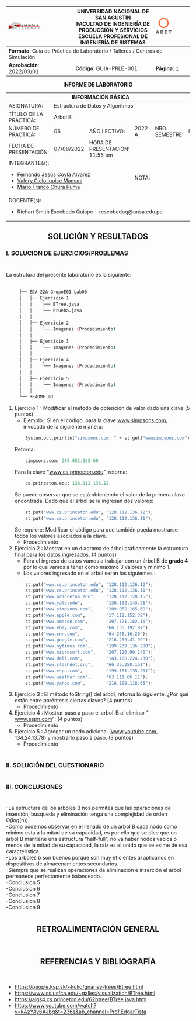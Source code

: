 <div align="center">
<table>
    <theader>
        <tr>
            <td><img src="https://github.com/rescobedoq/pw2/blob/main/epis.png?raw=true" alt="EPIS" style="width:50%; height:auto"/></td>
            <th>
                <span style="font-weight:bold;">UNIVERSIDAD NACIONAL DE SAN AGUSTIN</span><br />
                <span style="font-weight:bold;">FACULTAD DE INGENIERÍA DE PRODUCCIÓN Y SERVICIOS</span><br />
                <span style="font-weight:bold;">ESCUELA PROFESIONAL DE INGENIERÍA DE SISTEMAS</span>
            </th>
            <td><img src="https://github.com/rescobedoq/pw2/blob/main/abet.png?raw=true" alt="ABET" style="width:50%; height:auto"/></td>
        </tr>
    </theader>
    <tbody>
        <tr><td colspan="3"><span style="font-weight:bold;">Formato</span>: Guía de Práctica de Laboratorio / Talleres / Centros de Simulación</td></tr>
        <tr><td><span style="font-weight:bold;">Aprobación</span>:  2022/03/01</td><td><span style="font-weight:bold;">Código</span>: GUIA-PRLE-001</td><td><span style="font-weight:bold;">Página</span>: 1</td></tr>
    </tbody>
</table>
</div>

<div align="center">
<span style="font-weight:bold;">INFORME DE LABORATORIO</span><br />

<table>
<theader>
<tr><th colspan="6">INFORMACIÓN BÁSICA</th></tr>
</theader>
<tbody>
<tr><td>ASIGNATURA:</td><td colspan="5">Estructura de Datos y Algoritmos</td></tr>
<tr><td>TÍTULO DE LA PRÁCTICA:</td><td colspan="5">Arbol B</td></tr>
<tr>
<td>NÚMERO DE PRÁCTICA:</td><td>06</td><td>AÑO LECTIVO:</td><td>2022 A</td><td>NRO. SEMESTRE:</td><td>III</td>
</tr>
<tr>
<td>FECHA DE PRESENTACIÓN:</td><td>07/08/2022</td><td>HORA DE PRESENTACIÓN: 11:55 pm</td><td colspan="3"></td>
</tr>
<tr><td colspan="3">INTEGRANTE(s):
<ul>
      			<li><a href="https://github.com/fernandocoylaA">Fernando Jesús Coyla Alvarez</a></li>
			<li><a href="https://github.com/Icielo23">Valery Cielo Iquise Mamani</a></li>
			<li><a href="https://github.com/Mario-Chura">Mario Franco Chura Puma</a></li>
</ul>
</td>
<td>NOTA:</td><td colspan="2"></td>
</<tr>
<tr><td colspan="6">DOCENTE(s):
<ul>
<li>Richart Smith Escobedo Quispe - rescobedoq@unsa.edu.pe</li>
</ul>
</td>
</<tr>
</tbody>
</table>
</div>
  

  
<div align="center"><h2> SOLUCIÓN Y RESULTADOS </h2></div>

### I.	SOLUCIÓN DE EJERCICIOS/PROBLEMAS
#
La estrutura del presente laboratorio es la siguiente:

   

   ```sh

	    ├── EDA-22A-GrupoE01-Lab06
	    │   ├── Ejercicio 1
	    │   │    ├── BTree.java
	    │   │    └── Prueba.java
	    │   │
	    │   ├── Ejercicio 2
	    │   │    └── Imagenes (Prodedimiento)
	    │   │
	    │   ├── Ejercicio 3
	    │   │    └── Imagenes (Prodedimiento)
	    │   │
	    │   ├── Ejercicio 4
	    │   │    └── Imagenes (Prodedimiento)
	    │   │
	    │   ├── Ejercicio 5
	    │   │    └── Imagenes (Prodedimiento)
	    │   │
	    └── README.md
   ```
    
1.  Ejercicio 1 : Modificar el método de obtención de valor dado una clave (5 puntos)
	- Ejemplo : Si en el código, para la clave www.simpsons.com, invocado de la siguiente manera:
	```py
		System.out.println("simpsons.com: " + st.get("wwwsimpsons.com")); 
   	```
	Retorna:
	```py
		simpsons.com: 209.052.165.60
   	```
	Para la clave "www.cs.princeton.edu", retorna:
	```py
		cs.princeton.edu: 128.112.136.12
   	```
	Se puede observar que se está obteniendo el valor de la primera clave encontrada. Dado que al árbol se le ingresan dos valores:
	```py
		st.put("www.cs.princeton.edu", "128.112.136.12"); 
		st.put("www.cs.princeton.edu", "128.112.136.11");
   	```
	Se requiere: Modificar el código para que también pueda mostrarse todos los valores asociados a la clave.
	- Procedimiento
2.  Ejercicio 2 : Mostrar en un diagrama de árbol gráficamente la estructura final para los datos
ingresados. (4 puntos)
	- Para el ingreso de datos vamos a trabajar con un árbol B de **grado 4** por lo que vamos a tener como máximo 3 valores y mínimo 1.
	- Los valores ingresado en el arbol seran los siguientes :
	```py
		st.put("www.cs.princeton.edu", "128.112.136.12");
		st.put("www.cs.princeton.edu", "128.112.136.11");
		st.put("www.princeton.edu",    "128.112.128.15");
		st.put("www.yale.edu",         "130.132.143.21");
		st.put("www.simpsons.com",     "209.052.165.60");
		st.put("www.apple.com",        "17.112.152.32");
		st.put("www.amazon.com",       "207.171.182.16");
		st.put("www.ebay.com",         "66.135.192.87");
		st.put("www.cnn.com",          "64.236.16.20");
		st.put("www.google.com",       "216.239.41.99");
		st.put("www.nytimes.com",      "199.239.136.200");
		st.put("www.microsoft.com",    "207.126.99.140");
		st.put("www.dell.com",         "143.166.224.230");
		st.put("www.slashdot.org",     "66.35.250.151");
		st.put("www.espn.com",         "199.181.135.201");
		st.put("www.weather.com",      "63.111.66.11");
		st.put("www.yahoo.com",        "216.109.118.65");
   	```
3.  Ejercicio 3 : El método toString() del árbol, retorna lo siguiente. ¿Por qué están entre paréntesis
ciertas claves? (4 puntos)
	- Procedimiento
4.  Ejercicio 4 : Mostrar paso a paso el arbol-B al eliminar " www.espn.com": (4 puntos)
	- Procedimiento
4.  Ejercicio 5 : Agregar un nodo adicional (www.youtube.com, 134.24.13.78) y mostrarlo paso a
paso. (3 puntos)
	- Procedimiento
	
   
#

### II.	SOLUCIÓN DEL CUESTIONARIO


#

### III.	CONCLUSIONES
#
-La estructura de los arboles B nos permites que las operaciones de inserción, búsqueda y eliminación tenga una complejidad de orden O(log(n)). <br>
-Como podemos observar en el llenado de un árbol B cada nodo como mínimo esta a la mitad de su capacidad, es por ello que se dice que un árbol B mantiene una estructura “half-full”, no va haber nodos vacíos o menos de la mitad de su capacidad, la raíz es el unido que se exime de esa característica. <br>
-Los arboles b son buenos porque son muy eficientes al aplicarlos en dispositivos de almacenamientos secundarios. <br>
-Siempre que se realizan operaciones de eliminación e inserción el árbol permanece perfectamente balanceado.  <br>
-Conclusion 5 <br>
-Conclusion 6 <br>
-Conclusion 7 <br>
-Conclusion 8 <br>
-Conclusion 9 <br>
#
<div align="center"><h2>  RETROALIMENTACIÓN GENERAL </h2></div> <br>

<div align="center"><h2> REFERENCIAS Y BIBLIOGRAFÍA </h2></div> <br>

-   https://people.ksp.sk/~kuko/gnarley-trees/Btree.html
-   https://www.cs.usfca.edu/~galles/visualization/BTree.html
-   https://algs4.cs.princeton.edu/62btree/BTree.java.html
-   https://www.youtube.com/watch?v=kAzYAy6AJbg&t=236s&ab_channel=Prof.EdgarTista
